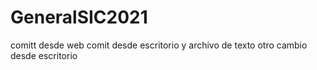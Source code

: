 # GeneralSIC2021
comitt desde web
comit desde escritorio y archivo de texto
otro cambio desde escritorio
